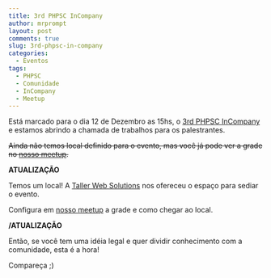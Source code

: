 ```yaml
---
title: 3rd PHPSC InCompany
author: mrprompt
layout: post
comments: true
slug: 3rd-phpsc-in-company
categories:
  - Eventos
tags:
  - PHPSC
  - Comunidade
  - InCompany
  - Meetup
---
```

Está marcado para o dia 12 de Dezembro as 15hs, o [3rd PHPSC InCompany](http://www.meetup.com/pt/PHPSC-Floripa/events/226972374/)
e estamos abrindo a chamada de trabalhos para os palestrantes.

~~Ainda não temos local definido para o evento, mas você já pode ver a grade no [nosso meetup](http://www.meetup.com/pt/PHPSC-Floripa).~~

**ATUALIZAÇÃO**

Temos um local! A [Taller Web Solutions](http://taller.net.br) nos ofereceu o espaço para sediar o evento. 

Configura em [nosso meetup](http://www.meetup.com/pt/PHPSC-Floripa) a grade e como chegar ao local.

**/ATUALIZAÇÃO**

Então, se você tem uma idéia legal e quer dividir conhecimento com a comunidade, esta é a hora!

Compareça ;)
